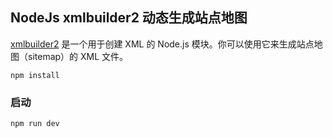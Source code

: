 ## NodeJs xmlbuilder2 动态生成站点地图


[xmlbuilder2](https://www.npmjs.com/package/xmlbuilder2) 是一个用于创建 XML 的 Node.js 模块。你可以使用它来生成站点地图（sitemap）的 XML 文件。

```
npm install
```

### 启动
```
npm run dev
```
